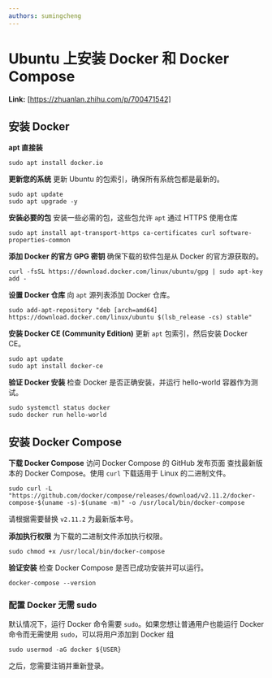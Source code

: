 ```yaml
---
authors: sumingcheng
---
```

# Ubuntu 上安装 Docker 和 Docker Compose



 **Link:** [https://zhuanlan.zhihu.com/p/700471542]

## 安装 Docker  

**apt 直接装**

```
sudo apt install docker.io
```

**更新您的系统** 更新 Ubuntu 的包索引，确保所有系统包都是最新的。

```
sudo apt update
sudo apt upgrade -y
```

**安装必要的包** 安装一些必需的包，这些包允许 `apt` 通过 HTTPS 使用仓库

```
sudo apt install apt-transport-https ca-certificates curl software-properties-common
```

**添加 Docker 的官方 GPG 密钥** 确保下载的软件包是从 Docker 的官方源获取的。

```
curl -fsSL https://download.docker.com/linux/ubuntu/gpg | sudo apt-key add -
```

**设置 Docker 仓库** 向 `apt` 源列表添加 Docker 仓库。

```
sudo add-apt-repository "deb [arch=amd64] https://download.docker.com/linux/ubuntu $(lsb_release -cs) stable"
```

**安装 Docker CE (Community Edition)** 更新 `apt` 包索引，然后安装 Docker CE。

```
sudo apt update
sudo apt install docker-ce
```

**验证 Docker 安装** 检查 Docker 是否正确安装，并运行 hello-world 容器作为测试。

```
sudo systemctl status docker
sudo docker run hello-world
```
## 安装 Docker Compose  

**下载 Docker Compose** 访问 Docker Compose 的 GitHub 发布页面 查找最新版本的 Docker Compose。使用 `curl` 下载适用于 Linux 的二进制文件。

```
sudo curl -L "https://github.com/docker/compose/releases/download/v2.11.2/docker-compose-$(uname -s)-$(uname -m)" -o /usr/local/bin/docker-compose
```

请根据需要替换 `v2.11.2` 为最新版本号。

**添加执行权限** 为下载的二进制文件添加执行权限。

```
sudo chmod +x /usr/local/bin/docker-compose
```

**验证安装** 检查 Docker Compose 是否已成功安装并可以运行。

```
docker-compose --version
```
### 配置 Docker 无需 sudo  

默认情况下，运行 Docker 命令需要 `sudo`。如果您想让普通用户也能运行 Docker 命令而无需使用 `sudo`，可以将用户添加到 Docker 组

```
sudo usermod -aG docker ${USER}
```

之后，您需要注销并重新登录。


